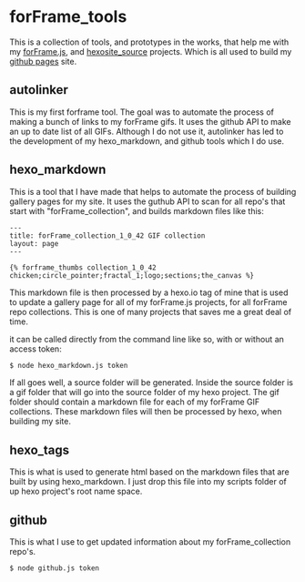 # forFrame_tools

This is a collection of tools, and prototypes in the works, that help me with my [forFrame.js](https://github.com/stintosestudios/forFrame), and [hexosite_source](https://github.com/stintosestudios/hexo_sitesource) projects. Which is all used to build my [github pages](https://stintosestudios.github.io/) site.

## autolinker

This is my first forframe tool. The goal was to automate the process of making a bunch of links to my forFrame gifs. It uses the github API to make an up to date list of all GIFs. Although I do not use it, autolinker has led to the development of my hexo_markdown, and github tools which I do use.

## hexo_markdown

This is a tool that I have made that helps to automate the process of building gallery pages for my site. It uses the guthub API to scan for all repo's that start with "forFrame_collection", and builds markdown files like this:

```
---
title: forFrame_collection_1_0_42 GIF collection
layout: page
---

{% forframe_thumbs collection_1_0_42 chicken;circle_pointer;fractal_1;logo;sections;the_canvas %}
```

This markdown file is then processed by a hexo.io tag of mine that is used to update a gallery page for all of my forFrame.js projects, for all forFrame repo collections. This is one of many projects that saves me a great deal of time.

it can be called directly from the command line like so, with or without an access token:

```bash
$ node hexo_markdown.js token
```

If all goes well, a source folder will be generated. Inside the source folder is a gif folder that will go into the source folder of my hexo project. The gif folder should contain a markdown file for each of my forFrame GIF collections. These markdown files will then be processed by hexo, when building my site.

## hexo_tags

This is what is used to generate html based on the markdown files that are built by using hexo_markdown. I just drop this file into my scripts folder of up hexo project's root name space.

## github

This is what I use to get updated information about my forFrame_collection repo's.

```bash
$ node github.js token
```